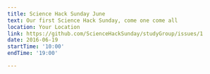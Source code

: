 ```yaml
---
title: Science Hack Sunday June
text: Our first Science Hack Sunday, come one come all
location: Your Location
link: https://github.com/ScienceHackSunday/studyGroup/issues/1
date: 2016-06-19
startTime: '10:00'
endTime: '19:00'

---
```

